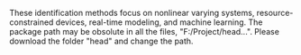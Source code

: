 These identification methods focus on nonlinear varying systems, resource-constrained devices, real-time modeling, and machine learning.
The package path may be obsolute in all the files, "F:/Project/head...". Please download the folder "head" and change the path.
